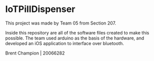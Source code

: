 # IoTPillDispenser

This project was made by Team 05 from Section 207. 

Inside this repository are all of the software files created to make this possible. 
The team used arduino as the basis of the hardware, and developed an iOS application to interface over bluetooth. 

Brent Champion | 20066282
